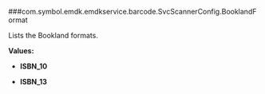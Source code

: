 ###com.symbol.emdk.emdkservice.barcode.SvcScannerConfig.BooklandFormat

Lists the Bookland formats.

**Values:**

* **ISBN_10**

* **ISBN_13**

